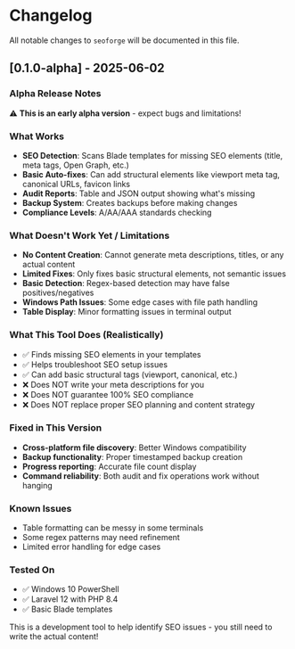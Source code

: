 # Changelog

All notable changes to `seoforge` will be documented in this file.

## [0.1.0-alpha] - 2025-06-02

### Alpha Release Notes
⚠️ **This is an early alpha version** - expect bugs and limitations!

### What Works
- **SEO Detection**: Scans Blade templates for missing SEO elements (title, meta tags, Open Graph, etc.)
- **Basic Auto-fixes**: Can add structural elements like viewport meta tag, canonical URLs, favicon links
- **Audit Reports**: Table and JSON output showing what's missing
- **Backup System**: Creates backups before making changes
- **Compliance Levels**: A/AA/AAA standards checking

### What Doesn't Work Yet / Limitations
- **No Content Creation**: Cannot generate meta descriptions, titles, or any actual content
- **Limited Fixes**: Only fixes basic structural elements, not semantic issues
- **Basic Detection**: Regex-based detection may have false positives/negatives
- **Windows Path Issues**: Some edge cases with file path handling
- **Table Display**: Minor formatting issues in terminal output

### What This Tool Does (Realistically)
- ✅ Finds missing SEO elements in your templates
- ✅ Helps troubleshoot SEO setup issues
- ✅ Can add basic structural tags (viewport, canonical, etc.)
- ❌ Does NOT write your meta descriptions for you
- ❌ Does NOT guarantee 100% SEO compliance
- ❌ Does NOT replace proper SEO planning and content strategy

### Fixed in This Version
- **Cross-platform file discovery**: Better Windows compatibility
- **Backup functionality**: Proper timestamped backup creation
- **Progress reporting**: Accurate file count display
- **Command reliability**: Both audit and fix operations work without hanging

### Known Issues
- Table formatting can be messy in some terminals
- Some regex patterns may need refinement
- Limited error handling for edge cases

### Tested On
- ✅ Windows 10 PowerShell
- ✅ Laravel 12 with PHP 8.4
- ✅ Basic Blade templates

This is a development tool to help identify SEO issues - you still need to write the actual content! 